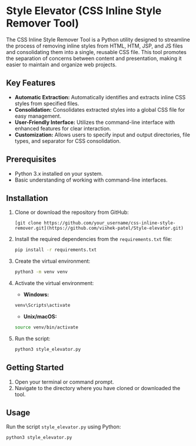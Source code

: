 # Style Elevator (CSS Inline Style Remover Tool)

The CSS Inline Style Remover Tool is a Python utility designed to streamline the process of removing inline styles from HTML, HTM, JSP, and JS files and consolidating them into a single, reusable CSS file. This tool promotes the separation of concerns between content and presentation, making it easier to maintain and organize web projects.

## Key Features

- **Automatic Extraction:** Automatically identifies and extracts inline CSS styles from specified files.
- **Consolidation:** Consolidates extracted styles into a global CSS file for easy management.
- **User-Friendly Interface:** Utilizes the command-line interface with enhanced features for clear interaction.
- **Customization:** Allows users to specify input and output directories, file types, and separator for CSS consolidation.

## Prerequisites

- Python 3.x installed on your system.
- Basic understanding of working with command-line interfaces.

## Installation

1. Clone or download the repository from GitHub:

    ```
    [git clone https://github.com/your_username/css-inline-style-remover.git](https://github.com/vishek-patel/Style-elevator.git)
    ```

2. Install the required dependencies from the `requirements.txt` file:

    ```bash
    pip install -r requirements.txt
    ```
3. Create the virtual environment:

    ```bash
    python3 -m venv venv
    ```
4. Activate the virtual environment:

    - **Windows:**

    ```bash
    venv\Scripts\activate
    ```

    - **Unix/macOS:**

    ```bash
    source venv/bin/activate
    ```
5. Run the script:

    ```bash
    python3 style_elevator.py
    ```



## Getting Started

1. Open your terminal or command prompt.
2. Navigate to the directory where you have cloned or downloaded the tool.

## Usage

Run the script `style_elevator.py` using Python:
 ```
 python3 style_elevator.py
 ```

